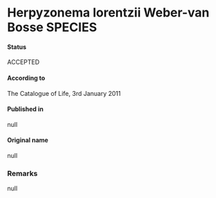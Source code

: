 Herpyzonema lorentzii Weber-van Bosse SPECIES
=======

#### Status
ACCEPTED

#### According to
The Catalogue of Life, 3rd January 2011

#### Published in
null

#### Original name
null

### Remarks
null
